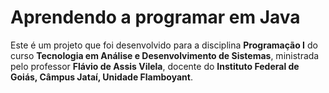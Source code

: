 # Aprendendo a programar em Java

Este é um projeto que foi desenvolvido para a disciplina **Programação I** do curso **Tecnologia em Análise e Desenvolvimento de Sistemas**, ministrada pelo professor **Flávio de Assis Vilela**, docente do **Instituto Federal de Goiás, Câmpus Jataí, Unidade Flamboyant**.

